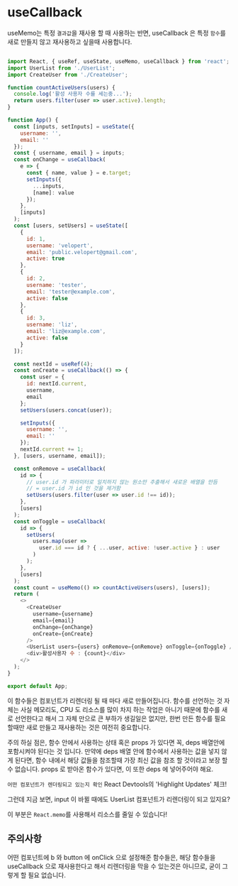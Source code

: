 # useCallback

useMemo는 특정 `결과값`을 재사용 할 때 사용하는 반면, useCallback 은 특정 `함수`를 새로 만들지 않고 재사용하고 싶을때 사용합니다.


```js

import React, { useRef, useState, useMemo, useCallback } from 'react';
import UserList from './UserList';
import CreateUser from './CreateUser';

function countActiveUsers(users) {
  console.log('활성 사용자 수를 세는중...');
  return users.filter(user => user.active).length;
}

function App() {
  const [inputs, setInputs] = useState({
    username: '',
    email: ''
  });
  const { username, email } = inputs;
  const onChange = useCallback(
    e => {
      const { name, value } = e.target;
      setInputs({
        ...inputs,
        [name]: value
      });
    },
    [inputs]
  );
  const [users, setUsers] = useState([
    {
      id: 1,
      username: 'velopert',
      email: 'public.velopert@gmail.com',
      active: true
    },
    {
      id: 2,
      username: 'tester',
      email: 'tester@example.com',
      active: false
    },
    {
      id: 3,
      username: 'liz',
      email: 'liz@example.com',
      active: false
    }
  ]);

  const nextId = useRef(4);
  const onCreate = useCallback(() => {
    const user = {
      id: nextId.current,
      username,
      email
    };
    setUsers(users.concat(user));

    setInputs({
      username: '',
      email: ''
    });
    nextId.current += 1;
  }, [users, username, email]);

  const onRemove = useCallback(
    id => {
      // user.id 가 파라미터로 일치하지 않는 원소만 추출해서 새로운 배열을 만듬
      // = user.id 가 id 인 것을 제거함
      setUsers(users.filter(user => user.id !== id));
    },
    [users]
  );
  const onToggle = useCallback(
    id => {
      setUsers(
        users.map(user =>
          user.id === id ? { ...user, active: !user.active } : user
        )
      );
    },
    [users]
  );
  const count = useMemo(() => countActiveUsers(users), [users]);
  return (
    <>
      <CreateUser
        username={username}
        email={email}
        onChange={onChange}
        onCreate={onCreate}
      />
      <UserList users={users} onRemove={onRemove} onToggle={onToggle} />
      <div>활성사용자 수 : {count}</div>
    </>
  );
}

export default App;

```
이 함수들은 컴포넌트가 리렌더링 될 때 마다 새로 만들어집니다. 함수를 선언하는 것 자체는 사실 메모리도, CPU 도 리소스를 많이 차지 하는 작업은 아니기 때문에 함수를 새로 선언한다고 해서 그 자체 만으로 큰 부하가 생길일은 없지만, 한번 만든 함수를 필요할때만 새로 만들고 재사용하는 것은 여전히 중요합니다.

주의 하실 점은, 함수 안에서 사용하는 상태 혹은 props 가 있다면 꼭, deps 배열안에 포함시켜야 된다는 것 입니다. 만약에 deps 배열 안에 함수에서 사용하는 값을 넣지 않게 된다면, 함수 내에서 해당 값들을 참조할때 가장 최신 값을 참조 할 것이라고 보장 할 수 없습니다. props 로 받아온 함수가 있다면, 이 또한 deps 에 넣어주어야 해요.

`어떤 컴포넌트가 렌더링되고 있는지 확인`
React Devtools의 'Highlight Updates' 체크!

그런데 지금 보면, input 이 바뀔 때에도 UserList 컴포넌트가 리렌더링이 되고 있지요?

이 부분은 `React.memo`를 사용해서 리소스를 줄일 수 있습니다!



## 주의사항
어떤 컴포넌트에 b 와 button 에 onClick 으로 설정해준 함수들은, 해당 함수들을 useCallback 으로 재사용한다고 해서 리렌더링을 막을 수 있는것은 아니므로, 굳이 그렇게 할 필요 없습니다.